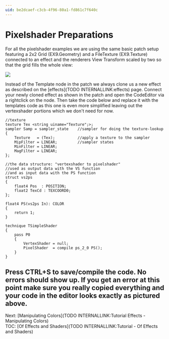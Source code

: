 ```yaml
---
uid: be2dcaef-c3cb-4f96-80a1-fd861c7f640c
---
```


# Pixelshader Preparations

For all the pixelshader examples we are using the same basic patch setup featuring a 2x2 <span class="node">Grid (EX9.Geometry)</span> and a <span class="node">FileTexture (EX9.Texture)</span> connected to an effect and the renderers <span class="pin">View Transform</span> scaled by two so that the grid fills the whole view:  

  
![](~/img/01_PixelShaderPreparations_2010.12.19-15.59.56.png "")   
  
Instead of the Template node in the patch we always clone us a new effect as described on the [effects](TODO INTERNALLINK:effects) page. Connect your newly cloned effect as shown in the patch and open the CodeEditor via a rightclick on the node. Then take the code below and replace it with the templates code as this one is even more simplified leaving out the vertexshader portions which we don't need for now.   

```hlsl  
//texture  
texture Tex <string uiname="Texture";>;  
sampler Samp = sampler_state    //sampler for doing the texture-lookup  
{  
    Texture   = (Tex);          //apply a texture to the sampler
    MipFilter = LINEAR;         //sampler states
    MinFilter = LINEAR;
    MagFilter = LINEAR;
};  

//the data structure: "vertexshader to pixelshader"  
//used as output data with the VS function  
//and as input data with the PS function  
struct vs2ps  
{  
    float4 Pos  : POSITION;
    float2 TexCd : TEXCOORD0;
};  

float4 PS(vs2ps In): COLOR  
{  
    return 1;
}  

technique TSimpleShader  
{  
    pass P0
    {
        VertexShader = null;
        PixelShader  = compile ps_2_0 PS();
    }
}
```  

Press CTRL+S to save/compile the code. No errors should show up. If you get an error at this point make sure you really copied everything and your code in the editor looks exactly as pictured above.  
---  
Next: [Manipulating Colors](TODO INTERNALLINK:Tutorial Effects - Manipulating Colors)  
TOC: [Of Effects and Shaders](TODO INTERNALLINK:Tutorial - Of Effects and Shaders)  
